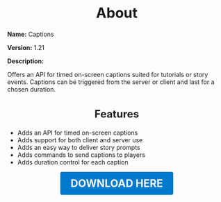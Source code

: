 <h1 style="text-align:center; font-size:2rem; font-weight:bold;">About</h1>

**Name:**
Captions

**Version:**
1.21

**Description:**

Offers an API for timed on-screen captions suited for tutorials or story events. Captions can be triggered from the server or client and last for a chosen duration.

<h2 style="text-align:center; font-size:1.5rem; font-weight:bold;">Features</h2>

- Adds an API for timed on-screen captions
- Adds support for both client and server use
- Adds an easy way to deliver story prompts
- Adds commands to send captions to players
- Adds duration control for each caption





<p align="center"><a href="https://github.com/LiliaFramework/Modules/raw/refs/heads/gh-pages/captions.zip" style="display:inline-block;padding:12px 24px;font-size:1.5rem;font-weight:bold;text-decoration:none;color:#fff;background-color:var(--md-primary-fg-color,#007acc);border-radius:4px;">DOWNLOAD HERE</a></p>